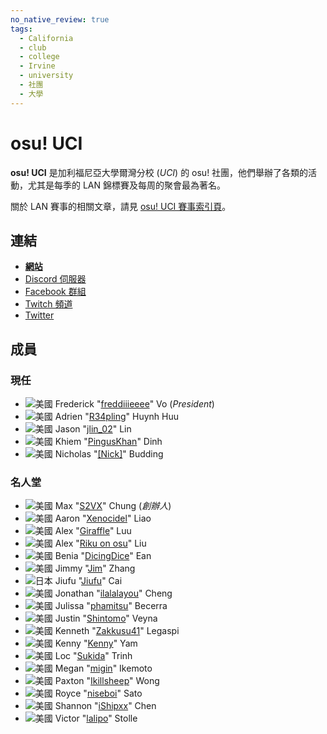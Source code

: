 ```yaml
---
no_native_review: true
tags:
  - California
  - club
  - college
  - Irvine
  - university
  - 社團
  - 大學
---
```


# osu! UCI

**osu! UCI** 是加利福尼亞大學爾灣分校 (*UCI*) 的 osu! 社團，他們舉辦了各類的活動，尤其是每季的 LAN 錦標賽及每周的聚會最為著名。

關於 LAN 賽事的相關文章，請見 [osu! UCI 賽事索引頁](/wiki/Tournaments/osu!_UCI)。

## 連結

- **[網站](http://www.osuuci.com)**
- [Discord 伺服器](https://discord.gg/qbZddFV)
- [Facebook 群組](https://www.facebook.com/groups/osuuci/)
- [Twitch 頻道](https://www.twitch.tv/osuuci)
- [Twitter](https://twitter.com/osuUCI)

## 成員

### 現任

- ![][flag_US] Frederick "[freddiiieeee](https://osu.ppy.sh/users/7112839)" Vo (*President*)
- ![][flag_US] Adrien "[R34pling](https://osu.ppy.sh/users/7662172)" Huynh Huu
- ![][flag_US] Jason "[jlin_02](https://osu.ppy.sh/users/13192092)" Lin
- ![][flag_US] Khiem "[PingusKhan](https://osu.ppy.sh/users/9648050)" Dinh
- ![][flag_US] Nicholas "[[Nick]](https://osu.ppy.sh/users/9726582)" Budding

### 名人堂

- ![][flag_US] Max "[S2VX](https://osu.ppy.sh/users/1472763)" Chung (*創辦人*)
- ![][flag_US] Aaron "[Xenocidel](https://osu.ppy.sh/users/2913126)" Liao
- ![][flag_US] Alex "[Giraffle](https://osu.ppy.sh/users/5344769)" Luu
- ![][flag_US] Alex "[Riku on osu](https://osu.ppy.sh/users/3071659)" Liu
- ![][flag_US] Benia "[DicingDice](https://osu.ppy.sh/users/9646200)" Ean
- ![][flag_US] Jimmy "[Jim](https://osu.ppy.sh/users/2893182)" Zhang
- ![][flag_JP] Jiufu "[Jiufu](https://osu.ppy.sh/users/6342891)" Cai
- ![][flag_US] Jonathan "[ilalalayou](https://osu.ppy.sh/users/3144766)" Cheng
- ![][flag_US] Julissa "[phamitsu](https://osu.ppy.sh/users/13045418)" Becerra
- ![][flag_US] Justin "[Shintomo](https://osu.ppy.sh/users/3148807)" Veyna
- ![][flag_US] Kenneth "[Zakkusu41](https://osu.ppy.sh/users/4636760)" Legaspi
- ![][flag_US] Kenny "[Kenny](https://osu.ppy.sh/users/1225459)" Yam
- ![][flag_US] Loc "[Sukida](https://osu.ppy.sh/users/4097867)" Trinh
- ![][flag_US] Megan "[migin](https://osu.ppy.sh/users/11118735)" Ikemoto
- ![][flag_US] Paxton "[Ikillsheep](https://osu.ppy.sh/users/5105173)" Wong
- ![][flag_US] Royce "[niseboi](https://osu.ppy.sh/users/2747929)" Sato
- ![][flag_US] Shannon "[iShipxx](https://osu.ppy.sh/users/7546335)" Chen
- ![][flag_US] Victor "[lalipo](https://osu.ppy.sh/users/2584801)" Stolle

[flag_JP]: /wiki/shared/flag/JP.gif "日本"
[flag_US]: /wiki/shared/flag/US.gif "美國"
